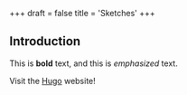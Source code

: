 +++
draft = false
title = 'Sketches'
+++

## Introduction

This is **bold** text, and this is *emphasized* text.

Visit the [Hugo](https://gohugo.io) website!